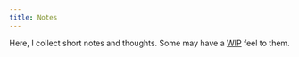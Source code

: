 ```yaml
---
title: Notes
---
```

Here, I collect short notes and thoughts. Some may have a [WIP](https://en.wikipedia.org/wiki/Work_in_process) feel to them.